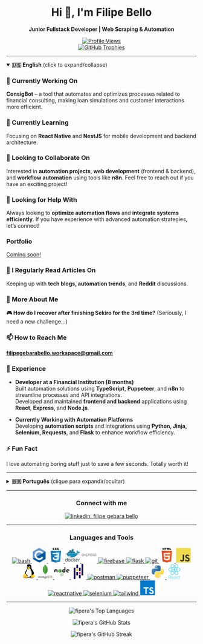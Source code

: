 <!--
     ██████╗ ███████╗██╗     ██╗██████╗ ███████╗██████╗ 
    ██╔═══██╗██╔════╝██║     ██║██╔══██╗██╔════╝██╔══██╗
    ██║   ██║█████╗  ██║     ██║██████╔╝█████╗  ██████╔╝
    ██║   ██║██╔══╝  ██║     ██║██╔══██╗██╔══╝  ██╔══██╗
    ╚██████╔╝███████╗███████╗██║██║  ██║███████╗██║  ██║
     ╚═════╝ ╚══════╝╚══════╝╚═╝╚═╝  ╚═╝╚══════╝╚═╝  ╚═╝
-->

<div align="center">

# Hi 👋, I'm Filipe Bello  
**Junior Fullstack Developer | Web Scraping & Automation**  

[![Profile Views](https://komarev.com/ghpvc/?username=fipera&label=Profile%20views&color=0e75b6&style=flat)](https://github.com/fipera)  
[![GitHub Trophies](https://github-profile-trophy.vercel.app/?username=fipera)](https://github.com/ryo-ma/github-profile-trophy)

</div>

---

<details open>
<summary><strong>🇺🇸 English</strong> (click to expand/collapse)</summary>

### 🔭 Currently Working On
**ConsigBot** – a tool that automates and optimizes processes related to financial consulting, making loan simulations and customer interactions more efficient.

### 🌱 Currently Learning
Focusing on **React Native** and **NestJS** for mobile development and backend architecture.

### 👯 Looking to Collaborate On
Interested in **automation projects**, **web development** (frontend & backend), and **workflow automation** using tools like **n8n**. Feel free to reach out if you have an exciting project!

### 🤝 Looking for Help With
Always looking to **optimize automation flows** and **integrate systems efficiently**. If you have experience with advanced automation strategies, let’s connect!

### Portfolio
[Coming soon!](#)

### 📝 I Regularly Read Articles On
Keeping up with **tech blogs, automation trends**, and **Reddit** discussions.

### 💬 More About Me
**🎮 How do I recover after finishing Sekiro for the 3rd time?** (Seriously, I need a new challenge...)

### 📫 How to Reach Me
**filipegebarabello.workspace@gmail.com**

### 📄 Experience
- **Developer at a Financial Institution (8 months)**  
  Built automation solutions using **TypeScript**, **Puppeteer**, and **n8n** to streamline processes and API integrations.  
  Developed and maintained **frontend and backend** applications using **React**, **Express**, and **Node.js**.

- **Currently Working with Automation Platforms**  
  Developing **automation scripts** and integrations using **Python, Jinja, Selenium, Requests**, and **Flask** to enhance workflow efficiency.

### ⚡ Fun Fact
I love automating boring stuff just to save a few seconds. Totally worth it!

</details>

---

<details>
<summary><strong>🇧🇷 Português</strong> (clique para expandir/ocultar)</summary>

### 🔭 Atualmente Trabalhando Em
**ConsigBot** – uma ferramenta que automatiza e otimiza processos relacionados a consultoria financeira, tornando simulações de empréstimos e interações com clientes mais eficientes.

### 🌱 Atualmente Aprendendo
Estudando **React Native** e **NestJS** para melhorar minhas habilidades em desenvolvimento mobile e arquitetura backend.

### 👯 Busco Colaborar Em
Interessado em projetos de **automação**, **desenvolvimento web** (frontend & backend) e **automação de fluxos** usando ferramentas como **n8n**. Fique à vontade para entrar em contato se tiver um projeto bacana!

### 🤝 Preciso de Ajuda Com
Sempre buscando **otimizar fluxos de automação** e **integrar sistemas de forma eficiente**. Se você tem experiência com estratégias avançadas de automação, vamos trocar ideias!

### Portfólio
[Em breve!](#)

### 📝 Leio Artigos Regularmente Em
Acompanho **blogs de tecnologia, tendências de automação** e discussões no **Reddit**.

### 💬 Mais Sobre Mim
**🎮 Como eu me recupero depois de zerar Sekiro pela 3ª vez?** (Sério, preciso de um desafio novo...)

### 📫 Como Me Contatar
**filipegebarabello.workspace@gmail.com**

### 📄 Experiência
- **Desenvolvedor em uma Instituição Financeira (8 meses)**  
  Criei soluções de automação usando **TypeScript**, **Puppeteer** e **n8n** para simplificar processos e integrações de API.  
  Desenvolvi e mantive aplicações **frontend e backend** usando **React**, **Express** e **Node.js**.

- **Atualmente Trabalhando com Plataformas de Automação**  
  Desenvolvendo **scripts de automação** e integrações usando **Python, Jinja, Selenium, Requests** e **Flask** para aumentar a eficiência dos fluxos de trabalho.

### ⚡ Curiosidade
Adoro automatizar tarefas chatas só para economizar alguns segundos. Vale muito a pena!

</details>

---

<h3 align="center">Connect with me</h3>
<p align="center">
  <a href="https://www.linkedin.com/in/filipe-gebara-bello" target="blank">
    <img src="https://raw.githubusercontent.com/rahuldkjain/github-profile-readme-generator/master/src/images/icons/Social/linked-in-alt.svg" alt="linkedin: filipe gebara bello" height="30" width="40"/>
  </a>
</p>

---

<h3 align="center">Languages and Tools</h3>
<p align="center">
  <a href="https://www.gnu.org/software/bash/" target="_blank" rel="noreferrer">
    <img src="https://www.vectorlogo.zone/logos/gnu_bash/gnu_bash-icon.svg" alt="bash" width="40" height="40"/>
  </a>
  <a href="https://www.cprogramming.com/" target="_blank" rel="noreferrer">
    <img src="https://raw.githubusercontent.com/devicons/devicon/master/icons/c/c-original.svg" alt="c" width="40" height="40"/>
  </a>
  <a href="https://www.w3schools.com/css/" target="_blank" rel="noreferrer">
    <img src="https://raw.githubusercontent.com/devicons/devicon/master/icons/css3/css3-original-wordmark.svg" alt="css3" width="40" height="40"/>
  </a>
  <a href="https://www.docker.com/" target="_blank" rel="noreferrer">
    <img src="https://raw.githubusercontent.com/devicons/devicon/master/icons/docker/docker-original-wordmark.svg" alt="docker" width="40" height="40"/>
  </a>
  <a href="https://expressjs.com" target="_blank" rel="noreferrer">
    <img src="https://raw.githubusercontent.com/devicons/devicon/master/icons/express/express-original-wordmark.svg" alt="express" width="40" height="40"/>
  </a>
  <a href="https://firebase.google.com/" target="_blank" rel="noreferrer">
    <img src="https://www.vectorlogo.zone/logos/firebase/firebase-icon.svg" alt="firebase" width="40" height="40"/>
  </a>
  <a href="https://flask.palletsprojects.com/" target="_blank" rel="noreferrer">
    <img src="https://www.vectorlogo.zone/logos/pocoo_flask/pocoo_flask-icon.svg" alt="flask" width="40" height="40"/>
  </a>
  <a href="https://git-scm.com/" target="_blank" rel="noreferrer">
    <img src="https://www.vectorlogo.zone/logos/git-scm/git-scm-icon.svg" alt="git" width="40" height="40"/>
  </a>
  <a href="https://www.w3.org/html/" target="_blank" rel="noreferrer">
    <img src="https://raw.githubusercontent.com/devicons/devicon/master/icons/html5/html5-original-wordmark.svg" alt="html5" width="40" height="40"/>
  </a>
  <a href="https://developer.mozilla.org/en-US/docs/Web/JavaScript" target="_blank" rel="noreferrer">
    <img src="https://raw.githubusercontent.com/devicons/devicon/master/icons/javascript/javascript-original.svg" alt="javascript" width="40" height="40"/>
  </a>
  <a href="https://www.linux.org/" target="_blank" rel="noreferrer">
    <img src="https://raw.githubusercontent.com/devicons/devicon/master/icons/linux/linux-original.svg" alt="linux" width="40" height="40"/>
  </a>
  <a href="https://www.mongodb.com/" target="_blank" rel="noreferrer">
    <img src="https://raw.githubusercontent.com/devicons/devicon/master/icons/mongodb/mongodb-original-wordmark.svg" alt="mongodb" width="40" height="40"/>
  </a>
  <a href="https://nodejs.org" target="_blank" rel="noreferrer">
    <img src="https://raw.githubusercontent.com/devicons/devicon/master/icons/nodejs/nodejs-original-wordmark.svg" alt="nodejs" width="40" height="40"/>
  </a>
  <a href="https://pandas.pydata.org/" target="_blank" rel="noreferrer">
    <img src="https://raw.githubusercontent.com/devicons/devicon/2ae2a900d2f041da66e950e4d48052658d850630/icons/pandas/pandas-original.svg" alt="pandas" width="40" height="40"/>
  </a>
  <a href="https://postman.com" target="_blank" rel="noreferrer">
    <img src="https://www.vectorlogo.zone/logos/getpostman/getpostman-icon.svg" alt="postman" width="40" height="40"/>
  </a>
  <a href="https://github.com/puppeteer/puppeteer" target="_blank" rel="noreferrer">
    <img src="https://www.vectorlogo.zone/logos/pptrdev/pptrdev-official.svg" alt="puppeteer" width="40" height="40"/>
  </a>
  <a href="https://www.python.org" target="_blank" rel="noreferrer">
    <img src="https://raw.githubusercontent.com/devicons/devicon/master/icons/python/python-original.svg" alt="python" width="40" height="40"/>
  </a>
  <a href="https://reactjs.org/" target="_blank" rel="noreferrer">
    <img src="https://raw.githubusercontent.com/devicons/devicon/master/icons/react/react-original-wordmark.svg" alt="react" width="40" height="40"/>
  </a>
  <a href="https://reactnative.dev/" target="_blank" rel="noreferrer">
    <img src="https://reactnative.dev/img/header_logo.svg" alt="reactnative" width="40" height="40"/>
  </a>
  <a href="https://www.selenium.dev" target="_blank" rel="noreferrer">
    <img src="https://raw.githubusercontent.com/detain/svg-logos/780f25886640cef088af994181646db2f6b1a3f8/svg/selenium-logo.svg" alt="selenium" width="40" height="40"/>
  </a>
  <a href="https://tailwindcss.com/" target="_blank" rel="noreferrer">
    <img src="https://www.vectorlogo.zone/logos/tailwindcss/tailwindcss-icon.svg" alt="tailwind" width="40" height="40"/>
  </a>
  <a href="https://www.typescriptlang.org/" target="_blank" rel="noreferrer">
    <img src="https://raw.githubusercontent.com/devicons/devicon/master/icons/typescript/typescript-original.svg" alt="typescript" width="40" height="40"/>
  </a>
</p>

---

<p align="center">
  <img src="https://github-readme-stats.vercel.app/api/top-langs?username=fipera&show_icons=true&locale=en&layout=compact" alt="fipera's Top Languages" />
</p>

<p align="center">
  <img src="https://github-readme-stats.vercel.app/api?username=fipera&show_icons=true&locale=en" alt="fipera's GitHub Stats" />
</p>

<p align="center">
  <img src="https://github-readme-streak-stats.herokuapp.com/?user=fipera" alt="fipera's GitHub Streak" />
</p>
